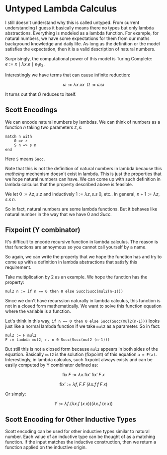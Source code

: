 # Untyped Lambda Calculus

I still doesn't understand why this is called untyped. From current understanding I guess it basically means there no types but only lambda abstractions. Everything 
is modeled as a lambda function. For example, for natural numbers, we have some expectations for them from our maths background knowledge and daily life.
As long as the definition or the model satisfies the expectation, then it is a valid description of natural numbers.

Surprisingly, the computational power of this model is Turing Complete: $e := x \mid \lambda x.e \mid e_1 e_2$.

Interestingly we have terms that can cause infinite reduction:

$$
\omega := \lambda x.x x \;\; \Omega := \omega \omega
$$

It turns out that $\Omega$ reduces to itself.

## Scott Encodings

We can encode natural numbers by lambdas. We can think of numbers as a function $n$ taking two parameters $z, s$:

```
match n with
    0 => z
    S n => s n
end
```

Here `S` means `Succ`.

Note that this is not the definition of natural numbers in lambda because this *mathcing* mechenism doesn't exist in lambda. This is just the properties that we hope natural numbers can have.
We can come up with such definition in lambda calculus that the property described above is feasible.

We let $0 := \lambda z,s . z$ and inductively $1 := \lambda z,s. s \; 0$, etc.. In general, $n+1 := \lambda z,s . s \; n$.

So in fact, natural numbers are some lambda functions. But it behaves like natural number in the way that we have $0$ and $Succ$.

## Fixpoint (Y combinator)

It's difficult to encode recursive function in lambda calculus. The reason is that functions are annoymous so you cannot call yourself by a name.

So again, we can write the property that we hope the function has and try to come up with a definition in lambda abstractions that satisfy this requirement.

Take multiplication by $2$ as an example. We hope the function has the property:

```
mul2 n := if n == 0 then 0 else Succ(Succ(mul2(n-1)))
```

Since we don't have recurssion naturally in lambda calculus, this function is not in a closed form mathematically. We want to solve this function equation where the variable is a function.

Let's think in this way, `if n == 0 then 0 else Succ(Succ(mul2(n-1)))` looks just like a normal lambda function if we take `mul2` as a parameter. So in fact:
```
mul2 := F mul2
F := lambda mul2, n. n 0 Succ(Succ(mul2 (n-1)))
```
But still this is not a closed form because `mul2` appears in both sides of the equation. Basically `mul2` is the solution (fixpoint) of this equation `a = F(a)`.
Interestingly, in lambda calculus, such fixpoint always exists and can be easily computed by Y combinator defined as:

$$
\text{fix} \; F := \lambda x. \text{fix}' \; \text{fix}' \; F \; x
$$

$$
\text{fix}' := \lambda f, F.F \; (\lambda x. f \; f \; F \; x)
$$

Or simply:

$$
Y := \lambda f.(\lambda x. f \; (x \; x))(\lambda x. f \; (x \; x))
$$

## Scott Encoding for Other Inductive Types

Scott encoding can be used for other inductive types similar to natural number. 
Each value of an inductive type can be thought of as a matching function. If the input matches the inductive construction, then we return a function applied on the inductive origin.

